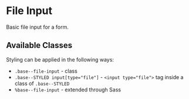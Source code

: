 # File  Input

Basic file input for a form.

## Available Classes

Styling can be applied in the following ways:

* `.base--file-input` - class
* `.base--STYLED input[type="file"]` - `<input type="file">` tag inside a class of `.base--STYLED`
* `%base--file-input` - extended through Sass
